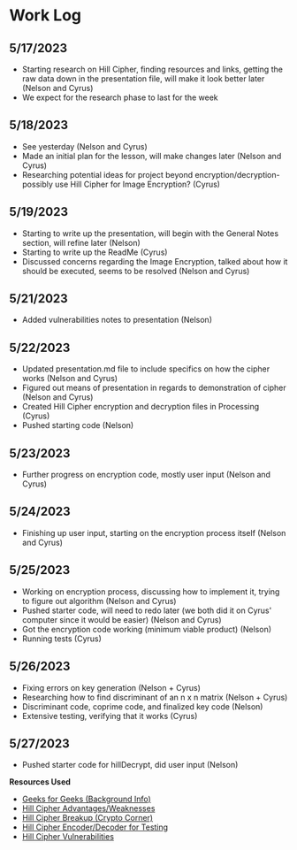 # Work Log

## 5/17/2023
 - Starting research on Hill Cipher, finding resources and links, getting the raw data down in the presentation file, will make it look better later (Nelson and Cyrus)
 - We expect for the research phase to last for the week

## 5/18/2023
 - See yesterday (Nelson and Cyrus)
 - Made an initial plan for the lesson, will make changes later (Nelson and Cyrus)
 - Researching potential ideas for project beyond encryption/decryption- possibly use Hill Cipher for Image Encryption? (Cyrus)

## 5/19/2023
 - Starting to write up the presentation, will begin with the General Notes section, will refine later (Nelson)
 - Starting to write up the ReadMe (Cyrus)
 - Discussed concerns regarding the Image Encryption, talked about how it should be executed, seems to be resolved (Nelson and Cyrus)

## 5/21/2023
 - Added vulnerabilities notes to presentation (Nelson)

## 5/22/2023
 - Updated presentation.md file to include specifics on how the cipher works (Nelson and Cyrus)
 - Figured out means of presentation in regards to demonstration of cipher (Nelson and Cyrus)
 - Created Hill Cipher encryption and decryption files in Processing (Cyrus)
 - Pushed starting code (Nelson)

## 5/23/2023
- Further progress on encryption code, mostly user input (Nelson and Cyrus)

## 5/24/2023
 - Finishing up user input, starting on the encryption process itself (Nelson and Cyrus)

## 5/25/2023
 - Working on encryption process, discussing how to implement it, trying to figure out algorithm (Nelson and Cyrus)
 - Pushed starter code, will need to redo later (we both did it on Cyrus' computer since it would be easier) (Nelson and Cyrus)
 - Got the encryption code working (minimum viable product) (Nelson)
 - Running tests (Cyrus)

## 5/26/2023
 - Fixing errors on key generation (Nelson + Cyrus)
 - Researching how to find discriminant of an n x n matrix (Nelson + Cyrus)
 - Discriminant code, coprime code, and finalized key code (Nelson)
 - Extensive testing, verifying that it works (Cyrus)

## 5/27/2023
 - Pushed starter code for hillDecrypt, did user input (Nelson)


**Resources Used**  
- [Geeks for Geeks (Background Info)](https://www.geeksforgeeks.org/hill-cipher/)
- [Hill Cipher Advantages/Weaknesses](https://intellipaat.com/blog/what-is-hill-cipher/?US)
- [Hill Cipher Breakup (Crypto Corner)](https://crypto.interactive-maths.com/hill-cipher.html) 
- [Hill Cipher Encoder/Decoder for Testing](https://www.dcode.fr/hill-cipher)
- [Hill Cipher Vulnerabilities](https://www.businessprocessincubator.com/content/what-is-hill-cipher/#:~:text=As%20mentioned%20earlier%2C%20Hill%20Cipher%20has%20a%20proven,follows%20only%20the%20standard%20algebraic%20algorithms%20for%20solutions.)
